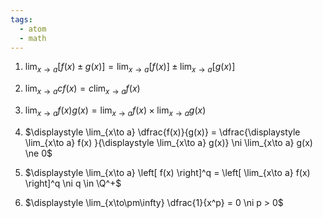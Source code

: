 ```yaml
---
tags:
  - atom
  - math
---
```

1. $\displaystyle \lim_{x\to a} \left[ f(x) \pm g(x) \right] = \lim_{x\to a} \left[ f(x) \right] \pm \lim_{x\to a} \left[ g(x) \right]$
2. $\displaystyle \lim_{x\to a} cf(x) = c \lim_{x\to a} f(x)$
3. $\displaystyle \lim_{x\to a} f(x) g(x) = \lim_{x\to a} f(x) \times \lim_{x\to a} g(x)$
4. $\displaystyle \lim_{x\to a} \dfrac{f(x)}{g(x)} = \dfrac{\displaystyle \lim_{x\to a} f(x) }{\displaystyle \lim_{x\to a} g(x)} \ni \lim_{x\to a} g(x) \ne 0$
5. $\displaystyle \lim_{x\to a} \left[ f(x) \right]^q = \left[ \lim_{x\to a} f(x) \right]^q \ni q \in \Q^+$

6. $\displaystyle \lim_{x\to\pm\infty} \dfrac{1}{x^p} = 0 \ni p > 0$
